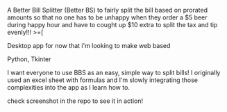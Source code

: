 A Better Bill Splitter (Better BS) to fairly split the bill based on prorated amounts so that no one has to be unhappy when they order a $5 beer during happy hour and have to cought up $10 extra to split the tax and tip evenly!!! >=[

Desktop app for now that i'm looking to make web based

Python, Tkinter

I want everyone to use BBS as an easy, simple way to split bills! I originally used an excel sheet with formulas and I'm slowly integrating those complexities into the app as I learn how to.

check screenshot in the repo to see it in action!
